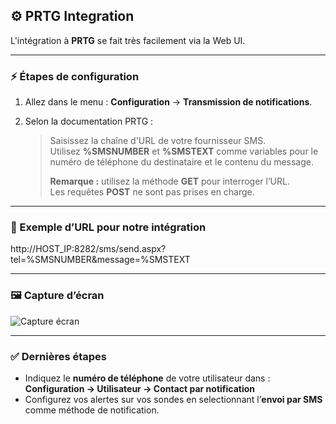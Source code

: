 ## ⚙️ PRTG Integration

L'intégration à **PRTG** se fait très facilement via la Web UI.

---

### ⚡ Étapes de configuration

1. Allez dans le menu : **Configuration** → **Transmission de notifications**.  
2. Selon la documentation PRTG :  

   > Saisissez la chaîne d'URL de votre fournisseur SMS.  
   > Utilisez **%SMSNUMBER** et **%SMSTEXT** comme variables pour le numéro de téléphone du destinataire et le contenu du message.  
   >  
   > **Remarque :** utilisez la méthode **GET** pour interroger l’URL.  
   > Les requêtes **POST** ne sont pas prises en charge.

---

### 🔗 Exemple d’URL pour notre intégration

http://HOST_IP:8282/sms/send.aspx?tel=%SMSNUMBER&message=%SMSTEXT

---

### 🖼️ Capture d’écran

![Capture écran](https://i.imgur.com/e5dw4gu.png)

---

### ✅ Dernières étapes

- Indiquez le **numéro de téléphone** de votre utilisateur dans :  
  **Configuration → Utilisateur → Contact par notification**  
- Configurez vos alertes sur vos sondes en selectionnant l’**envoi par SMS** comme méthode de notification.
